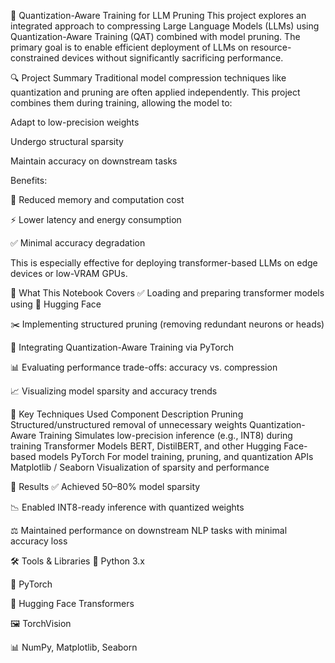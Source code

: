 🚀 Quantization-Aware Training for LLM Pruning
This project explores an integrated approach to compressing Large Language Models (LLMs) using Quantization-Aware Training (QAT) combined with model pruning. The primary goal is to enable efficient deployment of LLMs on resource-constrained devices without significantly sacrificing performance.

🔍 Project Summary
Traditional model compression techniques like quantization and pruning are often applied independently. This project combines them during training, allowing the model to:

Adapt to low-precision weights

Undergo structural sparsity

Maintain accuracy on downstream tasks

Benefits:

🚀 Reduced memory and computation cost

⚡ Lower latency and energy consumption

✅ Minimal accuracy degradation

This is especially effective for deploying transformer-based LLMs on edge devices or low-VRAM GPUs.

📘 What This Notebook Covers
✅ Loading and preparing transformer models using 🤗 Hugging Face

✂️ Implementing structured pruning (removing redundant neurons or heads)

🧠 Integrating Quantization-Aware Training via PyTorch

📊 Evaluating performance trade-offs: accuracy vs. compression

📈 Visualizing model sparsity and accuracy trends

📌 Key Techniques Used
Component	Description
Pruning	Structured/unstructured removal of unnecessary weights
Quantization-Aware Training	Simulates low-precision inference (e.g., INT8) during training
Transformer Models	BERT, DistilBERT, and other Hugging Face-based models
PyTorch	For model training, pruning, and quantization APIs
Matplotlib / Seaborn	Visualization of sparsity and performance

🧪 Results
✅ Achieved 50–80% model sparsity

📉 Enabled INT8-ready inference with quantized weights

⚖️ Maintained performance on downstream NLP tasks with minimal accuracy loss

🛠 Tools & Libraries
🐍 Python 3.x

🔦 PyTorch

🤗 Hugging Face Transformers

🖼 TorchVision

📊 NumPy, Matplotlib, Seaborn
